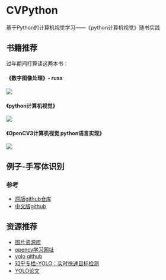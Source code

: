 # CVPython
基于Python的计算机视觉学习——《python计算机视觉》随书实践

## 书籍推荐

过年期间打算读这两本书：
#### 《数字图像处理》- russ
![](https://github.com/xinghalo/CVPython/blob/master/resource/markdown/Jietu20180209-104855.jpg?raw=true)

#### 《python计算机视觉》
![](https://github.com/xinghalo/CVPython/blob/master/resource/markdown/Jietu20180209-104913.jpg?raw=true)

#### 《OpenCV3计算机视觉 python语言实现》
![](https://github.com/xinghalo/CVPython/blob/master/resource/markdown/Jietu20180211-143857.jpg?raw=true)


## 例子-手写体识别



### 参考

- [原版github仓库](https://github.com/tensorflow/tensorflow)
- [中文版github](https://github.com/jikexueyuanwiki/tensorflow-zh)

## 资源推荐

- [图片资源库](http://blog.csdn.net/chaipp0607/article/details/71403797)
- [opencv学习网址](http://www.opencv.org.cn/opencvdoc/2.3.2/html/doc/tutorials/tutorials.html)
- [yolo github]()
- [知乎专栏-YOLO：实时快速目标检测](https://zhuanlan.zhihu.com/p/25045711)
- [YOLO论文](https://arxiv.org/pdf/1506.02640.pdf)